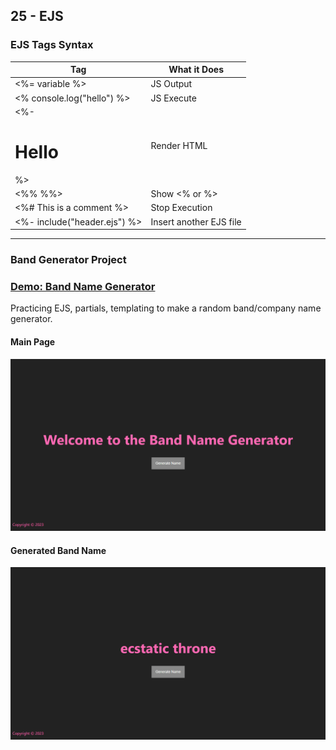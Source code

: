 ## 25 - EJS

### EJS Tags Syntax

| Tag                          | What it Does            |
| ---------------------------- | ----------------------- |
| <%= variable %>              | JS Output               |
| <% console.log("hello") %>   | JS Execute              |
| <%- <h1>Hello</h1> %>        | Render HTML             |
| <%% %%>                      | Show <% or %>           |
| <%# This is a comment %>     | Stop Execution          |
| <%- include("header.ejs") %> | Insert another EJS file |

---

### Band Generator Project

### [Demo: Band Name Generator](https://bandgenerator.gdbecker.repl.co/)

Practicing EJS, partials, templating to make a random band/company name generator.

#### Main Page

!["MainPage"](./MainPage.png)

#### Generated Band Name

!["GeneratedPage"](./GeneratedPage.png)
